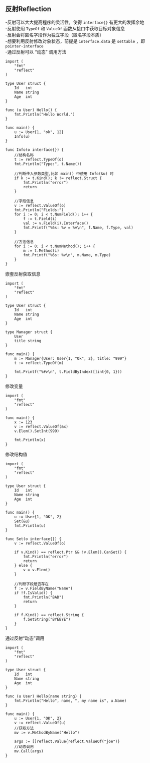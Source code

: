 ## 反射Reflection
-反射可以大大提高程序的灵活性，使得 `interface{}` 有更大的发挥余地  
-反射使用 `TypeOf` 和 `ValueOf` 函数从接口中获取目标对象信息  
-反射会将匿名字段作为独立字段（匿名字段本质）  
-想要利用反射修改对象状态，前提是 `interface.data` 是 `settable` ，即 `pointer-interface`  
-通过反射可以 “动态” 调用方法  

    import (
	    "fmt"
	    "reflect"
    )

    type User struct {
        Id   int
        Name string
        Age  int
    }

    func (u User) Hello() {
        fmt.Println("Hello World.")
    }

    func main() {
        u := User{1, "ok", 12}
        Info(u)
    }

    func Info(o interface{}) {
        //结构名称
        t := reflect.TypeOf(o)
        fmt.Println("Type:", t.Name())

        //判断传入参数类型,比如 main() 中使用 Info(&u) 时
        if k := t.Kind(); k != reflect.Struct {
            fmt.Println("error")
            return
        }

        //字段信息
        v := reflect.ValueOf(o)
        fmt.Println("Fields:")
        for i := 0; i < t.NumField(); i++ {
            f := t.Field(i)
            val := v.Field(i).Interface()
            fmt.Printf("%6s: %v = %v\n", f.Name, f.Type, val)
        }

        //方法信息
        for i := 0; i < t.NumMethod(); i++ {
            m := t.Method(i)
            fmt.Printf("%6s: %v\n", m.Name, m.Type)
        }
    }

嵌套反射获取信息

    import (
	    "fmt"
	    "reflect"
    )

    type User struct {
        Id   int
        Name string
        Age  int
    }

    type Manager struct {
        User
        title string
    }

    func main() {
        m := Manager{User: User{1, "Ok", 2}, title: "999"}
        t := reflect.TypeOf(m)

        fmt.Printf("%#v\n", t.FieldByIndex([]int{0, 1}))
    }

修改变量

    import (
	    "fmt"
	    "reflect"
    )

    func main() {
        x := 123
        v := reflect.ValueOf(&x)
        v.Elem().SetInt(999)

        fmt.Println(x)
    }

修改结构值

    import (
	    "fmt"
	    "reflect"
    )

    type User struct {
        Id   int
        Name string
        Age  int
    }

    func main() {
        u := User{1, "OK", 2}
        Set(&u)
        fmt.Println(u)
    }

    func Set(o interface{}) {
        v := reflect.ValueOf(o)

        if v.Kind() == reflect.Ptr && !v.Elem().CanSet() {
            fmt.Println("error")
            return
        } else {
            v = v.Elem()
        }

        //判断字段是否存在
        f := v.FieldByName("Name")
        if !f.IsValid() {
            fmt.Println("BAD")
            return
        }

        if f.Kind() == reflect.String {
            f.SetString("BYEBYE")
        }
    }

通过反射“动态”调用

    import (
	    "fmt"
	    "reflect"
    )

    type User struct {
        Id   int
        Name string
        Age  int
    }

    func (u User) Hello(name string) {
        fmt.Println("Hello", name, ", my name is", u.Name)
    }

    func main() {
        u := User{1, "OK", 2}
        v := reflect.ValueOf(u)
        //获取方法
        mv := v.MethodByName("Hello")

        args := []reflect.Value{reflect.ValueOf("joe")}
        //动态调用
        mv.Call(args)
    }